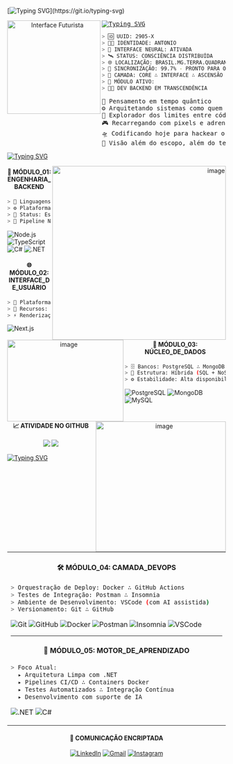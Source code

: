 [![Typing SVG](https://readme-typing-svg.herokuapp.com/?color=00FF00&size=30&center=true&vCenter=true&width=1000&lines=INICIANDO+M%C3%93DULO+ANT%C3%94NIO+MARCOS...;ANALISANDO+PROTOCOLOS+DE+REDE+%2B+FIREWALL+ATIVO...;SINCRONIZANDO+AMBIENTE+DE+DEV+%2B+CONT%C3%8AINER+DOCKER...;CONECTANDO+AO+SERVIDOR+NEO+TOKYO+%2B+VPN+ESTABILIZADA...;EXECUTANDO+SCRIPT+DE+DEPURA%C3%87%C3%83O+%2B+LOGS+NO+MODO+CYBER...;INTEGRANDO+COM+API+CYBERN%C3%89TICA+%2B+AUTENTICA%C3%87%C3%83O+JWT...;STATUS%3A+SISTEMA+PRONTO+PARA+OPERA%C3%87%C3%95ES+%2B+MONITORAMENTO+AO+VIVO...)](https://git.io/typing-svg)

<div align="center">
  <img src="https://github.com/user-attachments/assets/8f511f64-b6af-461c-8939-f1c60237b1bf" width="215" alt="Interface Futurista" align="left">
</div>
<pre >
<a href="https://git.io/typing-svg"><img src="https://readme-typing-svg.herokuapp.com?font=Orbitron&weight=800&size=22&duration=1000&pause=1000&color=00FFFF&center=true&multiline=true&width=900&lines=LOADING+SYSTEM+INITIATED" alt="Typing SVG" /></a>
</pre>


```bash
> 🆔 UUID: 2905-X
> 🧑‍💻 IDENTIDADE: ANTONIO
> 🧠 INTERFACE NEURAL: ATIVADA
> 🛰️ STATUS: CONSCIÊNCIA DISTRIBUÍDA
> 🌐 LOCALIZAÇÃO: BRASIL.MG.TERRA.QUADRANTE-7
> 🔗 SINCRONIZAÇÃO: 99.7% - PRONTO PARA O MERGE
> 🧬 CAMADA: CORE ∴ INTERFACE ∴ ASCENSÃO
> 📁 MÓDULO ATIVO:
> 🧑‍💻 DEV BACKEND EM TRANSCENDÊNCIA
```

<pre>
🧠 Pensamento em tempo quântico
⚙️ Arquitetando sistemas como quem molda realidades
🌌 Explorador dos limites entre código e consciência
🎮 Recarregando com pixels e adrenalina
🛸 Codificando hoje para hackear o amanhã
🧿 Visão além do escopo, além do tempo, além do humano
</pre>
<a href="https://git.io/typing-svg"><img src="https://readme-typing-svg.herokuapp.com?font=Orbitron&weight=800&size=30&duration=1000&pause=1000&color=FF6600&center=true&vCenter=true&multiline=true&repeat=false&width=2000&height=100&lines=Eu+sou+o+c%C3%B3digo+que+conecta+o+humano+ao+digital%2C+a+m%C3%A1quina+ao+corpo%2C+e+a+miss%C3%A3o+%C3%A9+transcender+os+limites+do+imposs%C3%ADvel.;Vamos+redefinir+o+futuro%2C+linha+por+linha." alt="Typing SVG" /></a> <br>


<p align="right">
    <img alt="image" src="https://github.com/user-attachments/assets/824c0d03-91b6-48af-9c5b-95d098b3b05c" width="400" alt="Interface Futurista"align="right">
</p>


<h4 align="center">🔧 MÓDULO_01: ENGENHARIA_BACKEND</h4>

```bash
> 🧠 Linguagens Ativas: C# ∴ TypeScript
> ⚙️ Plataformas: Node.js ∴ .NET
> 🧬 Status: Estável ∴ Pronto para Escalar
> 🔗 Pipeline Neural: Conectado ao Núcleo de Ascensão

```

![Node.js](https://img.shields.io/badge/Node.js-00FFAA?style=for-the-badge\&logo=node.js\&logoColor=black)
![TypeScript](https://img.shields.io/badge/TypeScript-FF00FF?style=for-the-badge\&logo=typescript\&logoColor=black)
![C#](https://img.shields.io/badge/C%23-00FFFF?style=for-the-badge\&logo=c-sharp\&logoColor=black)
![.NET](https://img.shields.io/badge/.NET-FF0099?style=for-the-badge\&logo=dotnet\&logoColor=black)



<div align="center">
  <img width="268" height="188" alt="image" src="https://github.com/user-attachments/assets/546eb62f-46a5-412a-86b5-ba357986d75f"width="130" alt="Interface Futurista"align="left">
</div>

<h4 align="center">🌐 MÓDULO_02: INTERFACE_DE_USUÁRIO</h4>

```bash
> 🧭 Plataforma: Next.js
> 🧰 Recursos: SSR ∴ SSG ∴ API Routes ∴ Image Optimization
> ⚡ Renderização: Dinâmica ∴ SEO-friendly ∴ Ultra rápida

```
![Next.js](https://img.shields.io/badge/NEXT.JS-000000?style=for-the-badge\&logo=next.js\&logoColor=FF00FF)
      

<div align="center">
<img  alt="image" src="https://github.com/user-attachments/assets/a7f2bb18-7a1d-4d2f-af3d-23a1cfb8342e" width="300" alt="Interface Futurista"align="right">
</div>

<h4 align="center">🧠 MÓDULO_03: NÚCLEO_DE_DADOS</h4>

```bash
> 🗄️ Bancos: PostgreSQL ∴ MongoDB ∴ MySQL
> 🧬 Estrutura: Híbrida (SQL + NoSQL)
> ⚙️ Estabilidade: Alta disponibilidade ∴ Escalabilidade

```
![PostgreSQL](https://img.shields.io/badge/PostgreSQL-00FFCC?style=for-the-badge\&logo=postgresql\&logoColor=black)
![MongoDB](https://img.shields.io/badge/MongoDB-00FF66?style=for-the-badge\&logo=mongodb\&logoColor=black)
![MySQL](https://img.shields.io/badge/MySQL-FF00AA?style=for-the-badge\&logo=mysql\&logoColor=black)

<h4 align="center">📈 ATIVIDADE NO GITHUB</h4>

<p align="center">
  <img src="https://github-readme-stats.vercel.app/api?username=antoniomrrds&show_icons=true&theme=tokyonight" />
  <img src="https://github-readme-streak-stats.herokuapp.com/?user=antoniomrrds&theme=tokyonight" />
</p>

<p align="center">
  
[![Typing SVG](https://readme-typing-svg.herokuapp.com?font=Orbitron&weight=800&size=22&duration=1000&pause=1000&color=FF6600&vCenter=true&repeat=false&width=900&lines=O+desenvolvedor+do+amanh%C3%A3+n%C3%A3o+escreve+s%C3%B3+c%C3%B3digo+%E2%80%94+ele+cria+destinos)](https://git.io/typing-svg)
</p>







<table style="width:100%">
  <tr>
    <td width="50%" valign="top">

<h4 align="center">🛠 MÓDULO_04: CAMADA_DEVOPS</h4>

```bash
> Orquestração de Deploy: Docker ∴ GitHub Actions
> Testes de Integração: Postman ∴ Insomnia
> Ambiente de Desenvolvimento: VSCode (com AI assistida)
> Versionamento: Git ∴ GitHub
```

![Git](https://img.shields.io/badge/GIT-FF3300?style=for-the-badge&logo=git&logoColor=black)
![GitHub](https://img.shields.io/badge/GitHub-000000?style=for-the-badge&logo=github&logoColor=FF00FF)
![Docker](https://img.shields.io/badge/Docker-00FFFF?style=for-the-badge&logo=docker&logoColor=black)
![Postman](https://img.shields.io/badge/Postman-FF6600?style=for-the-badge&logo=postman&logoColor=black)
![Insomnia](https://img.shields.io/badge/Insomnia-9900FF?style=for-the-badge&logo=insomnia&logoColor=black)
![VSCode](https://img.shields.io/badge/VSCode-00FFCC?style=for-the-badge&logo=visual-studio-code&logoColor=black)

---

<h4 align="center">🚧 MÓDULO_05: MOTOR_DE_APRENDIZADO</h4>

```bash
> Foco Atual:
  ▸ Arquitetura Limpa com .NET
  ▸ Pipelines CI/CD ∴ Containers Docker
  ▸ Testes Automatizados ∴ Integração Contínua
  ▸ Desenvolvimento com suporte de IA
```

![.NET](https://img.shields.io/badge/.NET-FF0099?style=for-the-badge&logo=.net&logoColor=black)
![C#](https://img.shields.io/badge/C%23-00FFAA?style=for-the-badge&logo=c-sharp&logoColor=black)

</td>
  </tr>
</table>
<h4 align="center">📡 COMUNICAÇÃO ENCRIPTADA</h4>

<div align="center">

[![LinkedIn](https://img.shields.io/badge/LinkedIn-00FFFF?style=for-the-badge\&logo=linkedin\&logoColor=black)](https://www.linkedin.com/in/antônio-marcosrrds)
[![Gmail](https://img.shields.io/badge/Gmail-FF0033?style=for-the-badge\&logo=gmail\&logoColor=black)](mailto:antoniomarcos.amrrds@gmail.com)
[![Instagram](https://img.shields.io/badge/Instagram-FF00FF?style=for-the-badge\&logo=instagram\&logoColor=black)](https://www.instagram.com/antoniomarcosrrds)

</div>
